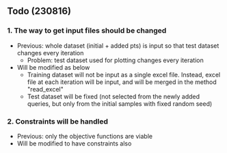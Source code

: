 ## Todo (230816)
### 1. The way to get input files should be changed
  - Previous: whole dataset (initial + added pts) is input so that test dataset changes every iteration
    - Problem: test dataset used for plotting changes every iteration
  - Will be modified as below
    - Training dataset will not be input as a single excel file. Instead, excel file at each iteration will be input, and will be merged in the method "read_excel"
    - Test dataset will be fixed (not selected from the newly added queries, but only from the initial samples with fixed random seed)

### 2. Constraints will be handled
  - Previous: only the objective functions are viable
  - Will be modified to have constraints also
